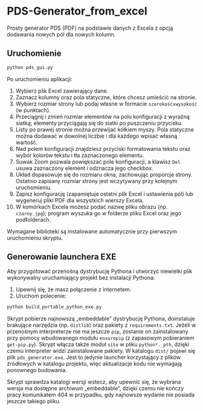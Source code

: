 # PDS-Generator_from_excel

Prosty generator PDS (PDF) na podstawie danych z Excela z opcją dodawania nowych pól dla nowych kolumn.

## Uruchomienie

```bash
python pds_gui.py
```

Po uruchomieniu aplikacji:

1. Wybierz plik Excel zawierający dane.
2. Zaznacz kolumny oraz pola statyczne, które chcesz umieścić na stronie.
3. Wybierz rozmiar strony lub podaj własne w formacie `szerokośćxwysokość` (w punktach).
4. Przeciągnij i zmień rozmiar elementów na polu konfiguracji z wyraźną siatką; elementy przyciągają się do siatki po puszczeniu przycisku.
5. Listy po prawej stronie można przewijać kółkiem myszy. Pola statyczne można dodawać w dowolnej liczbie i dla każdego wpisać własną wartość.
6. Nad polem konfiguracji znajdziesz przyciski formatowania tekstu oraz wybór kolorów tekstu i tła zaznaczonego elementu.
7. Suwak Zoom pozwala powiększać pole konfiguracji, a klawisz `Del` usuwa zaznaczony element i odznacza jego checkbox.
8. Układ dopasowuje się do rozmiaru okna, zachowując proporcje strony. Ostatnio zapisany rozmiar strony jest wczytywany przy kolejnym uruchomieniu.
9. Zapisz konfigurację (zapamiętuje ostatni plik Excel i ustawienia pól) lub wygeneruj pliki PDF dla wszystkich wierszy Excela.
10. W komórkach Excela możesz podać nazwę pliku obrazu (np. `czarny.jpg`); program wyszuka go w folderze pliku Excel oraz jego podfolderach.

Wymagane biblioteki są instalowane automatycznie przy pierwszym uruchomieniu skryptu.


## Generowanie launchera EXE

Aby przygotować przenośną dystrybucję Pythona i utworzyć niewielki plik
wykonywalny uruchamiający projekt bez instalacji Pythona:

1. Upewnij się, że masz połączenie z internetem.
2. Uruchom polecenie:

```bash
python build_portable_python_exe.py
```

Skrypt pobierze najnowszą „embeddable” dystrybucję Pythona, doinstaluje
brakujące narzędzia (np. `distlib`) oraz pakiety z `requirements.txt`.
Jeżeli w przenośnym interpreterze nie ma jeszcze `pip`, zostanie on
zainstalowany przy pomocy wbudowanego modułu `ensurepip` (z zapasowym
pobieraniem `get-pip.py`).  Skrypt włącza także moduł `site` w pliku
`python*._pth`, dzięki czemu interpreter widzi zainstalowane pakiety.
W katalogu `dist/` pojawi się plik `pds_generator.exe`. Jest to jedynie
launcher korzystający z plików źródłowych w katalogu projektu, więc
aktualizacje kodu nie wymagają ponownego budowania.

Skrypt sprawdza katalogi wersji wstecz, aby upewnić się, że wybrana
wersja ma dostępne archiwum „embeddable”, dzięki czemu nie kończy pracy
komunikatem 404 w przypadku, gdy najnowsze wydanie nie posiada jeszcze
takiego pliku.


